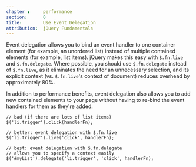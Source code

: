 ```yaml
---
chapter :     performance
section:      0
title:        Use Event Delegation
attribution:  jQuery Fundamentals
---
```


Event delegation allows you to bind an event handler to one container element
(for example, an unordered list) instead of multiple contained elements (for
example, list items). jQuery makes this easy with `$.fn.live` and `$.fn.delegate`.
Where possible, you should use `$.fn.delegate` instead of `$.fn.live`, as it
eliminates the need for an unnecessary selection, and its explicit context (vs.
`$.fn.live`'s context of document) reduces overhead by approximately 80%.

In addition to performance benefits, event delegation also allows you to add
new contained elements to your page without having to re-bind the event
handlers for them as they're added.

    // bad (if there are lots of list items)
    $('li.trigger').click(handlerFn);

    // better: event delegation with $.fn.live
    $('li.trigger').live('click', handlerFn);

    // best: event delegation with $.fn.delegate
    // allows you to specify a context easily
    $('#myList').delegate('li.trigger', 'click', handlerFn);
